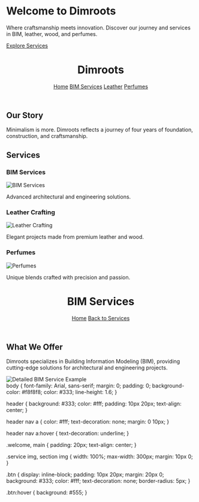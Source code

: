 <!DOCTYPE html>
<html lang="en">
<head>
    <meta charset="UTF-8">
    <meta name="viewport" content="width=device-width, initial-scale=1.0">
    <title>Dimroots - Welcome</title>
    <link rel="stylesheet" href="styles.css">
</head>
<body>
    <div class="welcome">
        <h1>Welcome to Dimroots</h1>
        <p>Where craftsmanship meets innovation. Discover our journey and services in BIM, leather, wood, and perfumes.</p>
        <a href="services.html" class="btn">Explore Services</a>
    </div>
</body>
</html>
<!DOCTYPE html>
<html lang="en">
<head>
    <meta charset="UTF-8">
    <meta name="viewport" content="width=device-width, initial-scale=1.0">
    <title>Dimroots - Services</title>
    <link rel="stylesheet" href="styles.css">
</head>
<body>
    <header>
        <h1>Dimroots</h1>
        <nav>
            <a href="index.html">Home</a>
            <a href="bim.html">BIM Services</a>
            <a href="leather.html">Leather</a>
            <a href="perfumes.html">Perfumes</a>
        </nav>
    </header>
    <main>
        <section>
            <h2>Our Story</h2>
            <p>Minimalism is more. Dimroots reflects a journey of four years of foundation, construction, and craftsmanship.</p>
        </section>
        <section>
            <h2>Services</h2>
            <div class="service">
                <h3>BIM Services</h3>
                <img src="images/bim.jpg" alt="BIM Services">
                <p>Advanced architectural and engineering solutions.</p>
            </div>
            <div class="service">
                <h3>Leather Crafting</h3>
                <img src="images/leather.jpg" alt="Leather Crafting">
                <p>Elegant projects made from premium leather and wood.</p>
            </div>
            <div class="service">
                <h3>Perfumes</h3>
                <img src="images/perfume.jpg" alt="Perfumes">
                <p>Unique blends crafted with precision and passion.</p>
            </div>
        </section>
    </main>
</body>
</html>
<!DOCTYPE html>
<html lang="en">
<head>
    <meta charset="UTF-8">
    <meta name="viewport" content="width=device-width, initial-scale=1.0">
    <title>Dimroots - BIM Services</title>
    <link rel="stylesheet" href="styles.css">
</head>
<body>
    <header>
        <h1>BIM Services</h1>
        <nav>
            <a href="index.html">Home</a>
            <a href="services.html">Back to Services</a>
        </nav>
    </header>
    <main>
        <section>
            <h2>What We Offer</h2>
            <p>Dimroots specializes in Building Information Modeling (BIM), providing cutting-edge solutions for architectural and engineering projects.</p>
            <img src="images/bim-details.jpg" alt="Detailed BIM Service Example">
        </section>
    </main>
</body>
</html>
body {
    font-family: Arial, sans-serif;
    margin: 0;
    padding: 0;
    background-color: #f8f8f8;
    color: #333;
    line-height: 1.6;
}

header {
    background: #333;
    color: #fff;
    padding: 10px 20px;
    text-align: center;
}

header nav a {
    color: #fff;
    text-decoration: none;
    margin: 0 10px;
}

header nav a:hover {
    text-decoration: underline;
}

.welcome, main {
    padding: 20px;
    text-align: center;
}

.service img, section img {
    width: 100%;
    max-width: 300px;
    margin: 10px 0;
}

.btn {
    display: inline-block;
    padding: 10px 20px;
    margin: 20px 0;
    background: #333;
    color: #fff;
    text-decoration: none;
    border-radius: 5px;
}

.btn:hover {
    background: #555;
}
